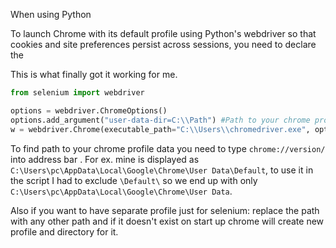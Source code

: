 When using Python 

To launch Chrome with its default profile using Python's webdriver so that cookies and site preferences persist across sessions, you need to declare the 

This is what finally got it working for me.

```python
from selenium import webdriver

options = webdriver.ChromeOptions() 
options.add_argument("user-data-dir=C:\\Path") #Path to your chrome profile
w = webdriver.Chrome(executable_path="C:\\Users\\chromedriver.exe", options=options)
```

To find path to your chrome profile data you need to type `chrome://version/` into address bar . For ex. mine is displayed as `C:\Users\pc\AppData\Local\Google\Chrome\User Data\Default`, to use it in the script I had to exclude `\Default\` so we end up with only `C:\Users\pc\AppData\Local\Google\Chrome\User Data`.

Also if you want to have separate profile just for selenium: replace the path with any other path and if it doesn't exist on start up chrome will create new profile and directory for it.
